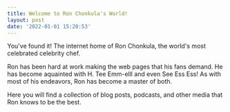 ```yaml
---
title: Welcome to Ron Chonkula's World!
layout: post
date: '2022-01-01 15:20:53'
---
```


You've found it! The internet home of Ron Chonkula, the world's most celebrated celebrity chef. 

Ron has been hard at work making the web pages that his fans demand. He has become aquainted with H. Tee Emm-elll and even See Ess Ess! As with most of his endeavors, Ron has become a master of both. 

Here you will find a collection of blog posts, podcasts, and other media that Ron knows to be the best.
